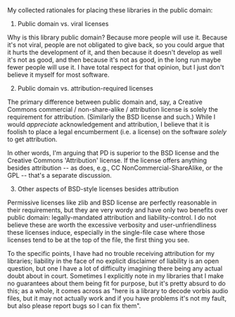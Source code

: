 My collected rationales for placing these libraries
in the public domain:

1. Public domain vs. viral licenses

Why is this library public domain?
Because more people will use it. Because it's not viral, people are
not obligated to give back, so you could argue that it hurts the
development of it, and then because it doesn't develop as well it's
not as good, and then because it's not as good, in the long run
maybe fewer people will use it. I have total respect for that
opinion, but I just don't believe it myself for most software.

2. Public domain vs. attribution-required licenses

The primary difference between public domain and, say, a Creative Commons
commercial / non-share-alike / attribution license is solely the
requirement for attribution. (Similarly the BSD license and such.)
While I would *appreciate* acknowledgement and attribution, I believe
that it is foolish to place a legal encumberment (i.e. a license) on
the software *solely* to get attribution.

In other words, I'm arguing that PD is superior to the BSD license and
the Creative Commons 'Attribution' license. If the license offers
anything besides attribution -- as does, e.g., CC NonCommercial-ShareAlike,
or the GPL -- that's a separate discussion.

3. Other aspects of BSD-style licenses besides attribution

Permissive licenses like zlib and BSD license are perfectly reasonable
in their requirements, but they are very wordy and
have only two benefits over public domain: legally-mandated
attribution and liability-control. I do not believe these
are worth the excessive verbosity and user-unfriendliness
these licenses induce, especially in the single-file
case where those licenses tend to be at the top of
the file, the first thing you see.

To the specific points, I have had no trouble receiving
attribution for my libraries; liability in the face of
no explicit disclaimer of liability is an open question,
but one I have a lot of difficulty imagining there being
any actual doubt about in court. Sometimes I explicitly
note in my libraries that I make no guarantees about them
being fit for purpose, but it's pretty absurd to do this;
as a whole, it comes across as "here is a library to decode
vorbis audio files, but it may not actually work and if
you have problems it's not my fault, but also please
report bugs so I can fix them".
